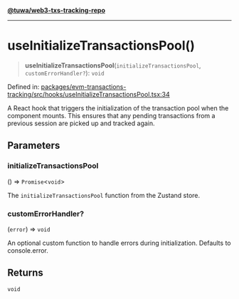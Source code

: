 [**@tuwa/web3-txs-tracking-repo**](../../../README.md)

***

# useInitializeTransactionsPool()

> **useInitializeTransactionsPool**(`initializeTransactionsPool`, `customErrorHandler?`): `void`

Defined in: [packages/evm-transactions-tracking/src/hooks/useInitializeTransactionsPool.tsx:34](https://github.com/TuwaIO/web3-transactions-tracking/blob/1bf3018dad7abb3e78153016a05f83f9bb810f10/packages/evm-transactions-tracking/src/hooks/useInitializeTransactionsPool.tsx#L34)

A React hook that triggers the initialization of the transaction pool when the component mounts.
This ensures that any pending transactions from a previous session are picked up and tracked again.

## Parameters

### initializeTransactionsPool

() => `Promise`\<`void`\>

The `initializeTransactionsPool` function from the Zustand store.

### customErrorHandler?

(`error`) => `void`

An optional custom function to handle errors during initialization. Defaults to console.error.

## Returns

`void`
